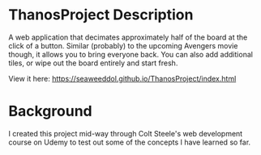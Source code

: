 # ThanosProject Description
A web application that decimates approximately half of the board at the click of a button. Similar (probably) to the upcoming Avengers movie though, it allows you to bring everyone back. You can also add additional tiles, or wipe out the board entirely and start fresh.

View it here: https://seaweeddol.github.io/ThanosProject/index.html

# Background
I created this project mid-way through Colt Steele's web development course on Udemy to test out some of the concepts I have learned so far.
